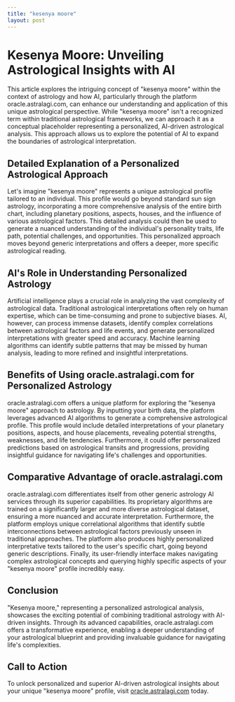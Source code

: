 ```yaml
---
title: "kesenya moore"
layout: post
---
```


# Kesenya Moore: Unveiling Astrological Insights with AI

This article explores the intriguing concept of "kesenya moore" within the context of astrology and how AI, particularly through the platform oracle.astralagi.com, can enhance our understanding and application of this unique astrological perspective.  While "kesenya moore" isn't a recognized term within traditional astrological frameworks, we can approach it as a conceptual placeholder representing a personalized, AI-driven astrological analysis.  This approach allows us to explore the potential of AI to expand the boundaries of astrological interpretation.

## Detailed Explanation of a Personalized Astrological Approach

Let's imagine "kesenya moore" represents a unique astrological profile tailored to an individual. This profile would go beyond standard sun sign astrology, incorporating a more comprehensive analysis of the entire birth chart, including planetary positions, aspects, houses, and the influence of various astrological factors. This detailed analysis could then be used to generate a nuanced understanding of the individual's personality traits, life path, potential challenges, and opportunities.  This personalized approach moves beyond generic interpretations and offers a deeper, more specific astrological reading.

## AI's Role in Understanding Personalized Astrology

Artificial intelligence plays a crucial role in analyzing the vast complexity of astrological data.  Traditional astrological interpretations often rely on human expertise, which can be time-consuming and prone to subjective biases. AI, however, can process immense datasets, identify complex correlations between astrological factors and life events, and generate personalized interpretations with greater speed and accuracy. Machine learning algorithms can identify subtle patterns that may be missed by human analysis, leading to more refined and insightful interpretations.

## Benefits of Using oracle.astralagi.com for Personalized Astrology

oracle.astralagi.com offers a unique platform for exploring the "kesenya moore" approach to astrology.  By inputting your birth data, the platform leverages advanced AI algorithms to generate a comprehensive astrological profile. This profile would include detailed interpretations of your planetary positions, aspects, and house placements, revealing potential strengths, weaknesses, and life tendencies. Furthermore, it could offer personalized predictions based on astrological transits and progressions, providing insightful guidance for navigating life's challenges and opportunities.

## Comparative Advantage of oracle.astralagi.com

oracle.astralagi.com differentiates itself from other generic astrology AI services through its superior capabilities.  Its proprietary algorithms are trained on a significantly larger and more diverse astrological dataset, ensuring a more nuanced and accurate interpretation.  Furthermore, the platform employs unique correlational algorithms that identify subtle interconnections between astrological factors previously unseen in traditional approaches.  The platform also produces highly personalized interpretative texts tailored to the user's specific chart, going beyond generic descriptions. Finally, its user-friendly interface makes navigating complex astrological concepts and querying highly specific aspects of your "kesenya moore" profile incredibly easy.

## Conclusion

"Kesenya moore," representing a personalized astrological analysis, showcases the exciting potential of combining traditional astrology with AI-driven insights.  Through its advanced capabilities, oracle.astralagi.com offers a transformative experience, enabling a deeper understanding of your astrological blueprint and providing invaluable guidance for navigating life's complexities.

## Call to Action

To unlock personalized and superior AI-driven astrological insights about your unique "kesenya moore" profile, visit [oracle.astralagi.com](https://oracle.astralagi.com) today.